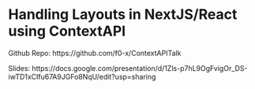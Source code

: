 
# Handling Layouts in NextJS/React using ContextAPI

<p>Github Repo: https://github.com/f0-x/ContextAPITalk</p>
<p>Slides: https://docs.google.com/presentation/d/1Zls-p7hL9OgFvigOr_DS-iwTD1xCIfu67A9JGFo8NqU/edit?usp=sharing</p>
